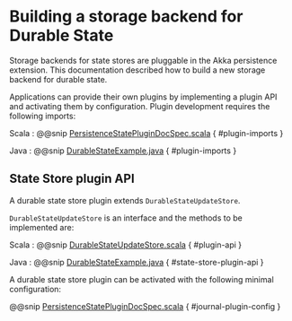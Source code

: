 # Building a storage backend for Durable State 

Storage backends for state stores are pluggable in the Akka persistence extension.
This documentation described how to build a new storage backend for durable state.

Applications can provide their own plugins by implementing a plugin API and activating them by configuration.
Plugin development requires the following imports:

Scala
:  @@snip [PersistenceStatePluginDocSpec.scala](/akka-docs/src/test/scala/docs/persistence/state/PersistenceStatePluginDocSpec.scala) { #plugin-imports }

Java
:  @@snip [DurableStateExample.java](/akka-docs/src/test/java/jdocs/persistence/state/DurableStateExample.java) { #plugin-imports }

## State Store plugin API

A durable state store plugin extends `DurableStateUpdateStore`. 

`DurableStateUpdateStore` is an interface and the methods to be implemented are:

Scala
:  @@snip [DurableStateUpdateStore.scala](/akka-persistence/src/main/scala/akka/persistence/state/scaladsl/DurableStateUpdateStore.scala) { #plugin-api }

Java
:  @@snip [DurableStateExample.java](/akka-docs/src/test/java/jdocs/persistence/state/DurableStateExample.java) { #state-store-plugin-api }

A durable state store plugin can be activated with the following minimal configuration:

@@snip [PersistenceStatePluginDocSpec.scala](/akka-docs/src/test/scala/docs/persistence/state/PersistenceStatePluginDocSpec.scala) { #journal-plugin-config }

